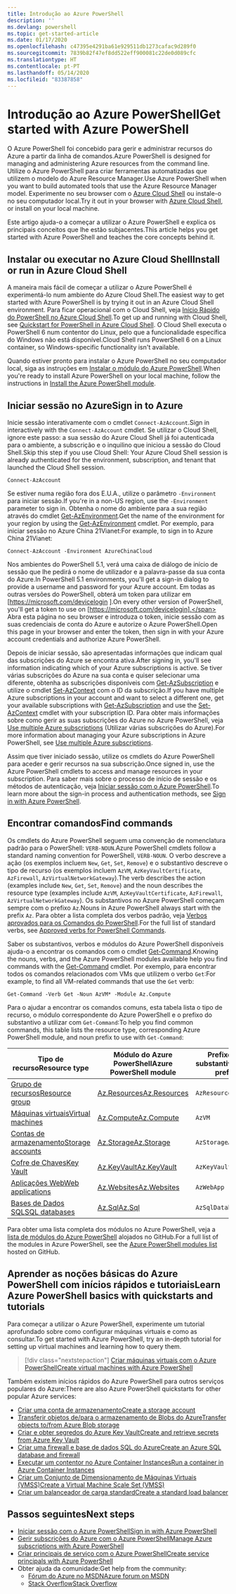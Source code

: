 ```yaml
---
title: Introdução ao Azure PowerShell
description: ''
ms.devlang: powershell
ms.topic: get-started-article
ms.date: 01/17/2020
ms.openlocfilehash: c47395e4291ba61e929511db1273cafac9d289f0
ms.sourcegitcommit: 7839b82f47ef8dd522eff900081c22de0d089cfc
ms.translationtype: HT
ms.contentlocale: pt-PT
ms.lasthandoff: 05/14/2020
ms.locfileid: "83387858"
---
```

# <a name="get-started-with-azure-powershell"></a><span data-ttu-id="94814-102">Introdução ao Azure PowerShell</span><span class="sxs-lookup"><span data-stu-id="94814-102">Get started with Azure PowerShell</span></span>

<span data-ttu-id="94814-103">O Azure PowerShell foi concebido para gerir e administrar recursos do Azure a partir da linha de comandos.</span><span class="sxs-lookup"><span data-stu-id="94814-103">Azure PowerShell is designed for managing and administering Azure resources from the command line.</span></span> <span data-ttu-id="94814-104">Utilize o Azure PowerShell para criar ferramentas automatizadas que utilizem o modelo do Azure Resource Manager.</span><span class="sxs-lookup"><span data-stu-id="94814-104">Use Azure PowerShell when you want to build automated tools that use the Azure Resource Manager model.</span></span>
<span data-ttu-id="94814-105">Experimente no seu browser com o [Azure Cloud Shell](/azure/cloud-shell/overview) ou instale-o no seu computador local.</span><span class="sxs-lookup"><span data-stu-id="94814-105">Try it out in your browser with [Azure Cloud Shell](/azure/cloud-shell/overview), or install on your local machine.</span></span>

<span data-ttu-id="94814-106">Este artigo ajuda-o a começar a utilizar o Azure PowerShell e explica os principais conceitos que lhe estão subjacentes.</span><span class="sxs-lookup"><span data-stu-id="94814-106">This article helps you get started with Azure PowerShell and teaches the core concepts behind it.</span></span>

## <a name="install-or-run-in-azure-cloud-shell"></a><span data-ttu-id="94814-107">Instalar ou executar no Azure Cloud Shell</span><span class="sxs-lookup"><span data-stu-id="94814-107">Install or run in Azure Cloud Shell</span></span>

<span data-ttu-id="94814-108">A maneira mais fácil de começar a utilizar o Azure PowerShell é experimentá-lo num ambiente do Azure Cloud Shell.</span><span class="sxs-lookup"><span data-stu-id="94814-108">The easiest way to get started with Azure PowerShell is by trying it out in an Azure Cloud Shell environment.</span></span>
<span data-ttu-id="94814-109">Para ficar operacional com o Cloud Shell, veja [Início Rápido do PowerShell no Azure Cloud Shell](/azure/cloud-shell/quickstart-powershell).</span><span class="sxs-lookup"><span data-stu-id="94814-109">To get up and running with Cloud Shell, see [Quickstart for PowerShell in Azure Cloud Shell](/azure/cloud-shell/quickstart-powershell).</span></span>
<span data-ttu-id="94814-110">O Cloud Shell executa o PowerShell 6 num contentor do Linux, pelo que a funcionalidade específica do Windows não está disponível.</span><span class="sxs-lookup"><span data-stu-id="94814-110">Cloud Shell runs PowerShell 6 on a Linux container, so Windows-specific functionality isn't available.</span></span>

<span data-ttu-id="94814-111">Quando estiver pronto para instalar o Azure PowerShell no seu computador local, siga as instruções em [Instalar o módulo do Azure PowerShell](install-az-ps.md).</span><span class="sxs-lookup"><span data-stu-id="94814-111">When you're ready to install Azure PowerShell on your local machine, follow the instructions in [Install the Azure PowerShell module](install-az-ps.md).</span></span>

## <a name="sign-in-to-azure"></a><span data-ttu-id="94814-112">Iniciar sessão no Azure</span><span class="sxs-lookup"><span data-stu-id="94814-112">Sign in to Azure</span></span>

<span data-ttu-id="94814-113">Inicie sessão interativamente com o cmdlet `Connect-AzAccount`.</span><span class="sxs-lookup"><span data-stu-id="94814-113">Sign in interactively with the `Connect-AzAccount` cmdlet.</span></span> <span data-ttu-id="94814-114">Se utilizar o Cloud Shell, ignore este passo: a sua sessão do Azure Cloud Shell já foi autenticada para o ambiente, a subscrição e o inquilino que iniciou a sessão do Cloud Shell.</span><span class="sxs-lookup"><span data-stu-id="94814-114">Skip this step if you use Cloud Shell: Your Azure Cloud Shell session is already authenticated for the environment, subscription, and tenant that launched the Cloud Shell session.</span></span>

```azurepowershell-interactive
Connect-AzAccount
```

<span data-ttu-id="94814-115">Se estiver numa região fora dos E.U.A., utilize o parâmetro `-Environment` para iniciar sessão.</span><span class="sxs-lookup"><span data-stu-id="94814-115">If you're in a non-US region, use the `-Environment` parameter to sign in.</span></span> <span data-ttu-id="94814-116">Obtenha o nome do ambiente para a sua região através do cmdlet [Get-AzEnvironment](/powershell/module/Az.Accounts/Get-AzEnvironment).</span><span class="sxs-lookup"><span data-stu-id="94814-116">Get the name of the environment for your region by using the [Get-AzEnvironment](/powershell/module/Az.Accounts/Get-AzEnvironment) cmdlet.</span></span> <span data-ttu-id="94814-117">Por exemplo, para iniciar sessão no Azure China 21Vianet:</span><span class="sxs-lookup"><span data-stu-id="94814-117">For example, to sign in to Azure China 21Vianet:</span></span>

```azurepowershell-interactive
Connect-AzAccount -Environment AzureChinaCloud
```

<span data-ttu-id="94814-118">Nos ambientes do PowerShell 5.1, verá uma caixa de diálogo de início de sessão que lhe pedirá o nome de utilizador e a palavra-passe da sua conta do Azure.</span><span class="sxs-lookup"><span data-stu-id="94814-118">In PowerShell 5.1 environments, you'll get a sign-in dialog to provide a username and password for your Azure account.</span></span> <span data-ttu-id="94814-119">Em todas as outras versões do PowerShell, obterá um token para utilizar em [https://microsoft.com/devicelogin ].</span><span class="sxs-lookup"><span data-stu-id="94814-119">On every other version of PowerShell, you'll get a token to use on [https://microsoft.com/devicelogin].</span></span>
<span data-ttu-id="94814-120">Abra esta página no seu browser e introduza o token, inicie sessão com as suas credenciais de conta do Azure e autorize o Azure PowerShell.</span><span class="sxs-lookup"><span data-stu-id="94814-120">Open this page in your browser and enter the token, then sign in with your Azure account credentials and authorize Azure PowerShell.</span></span>

<span data-ttu-id="94814-121">Depois de iniciar sessão, são apresentadas informações que indicam qual das subscrições do Azure se encontra ativa.</span><span class="sxs-lookup"><span data-stu-id="94814-121">After signing in, you'll see information indicating which of your Azure subscriptions is active.</span></span> <span data-ttu-id="94814-122">Se tiver várias subscrições do Azure na sua conta e quiser selecionar uma diferente, obtenha as subscrições disponíveis com [Get-AzSubscription](/powershell/module/az.accounts/get-azsubscription) e utilize o cmdlet [Set-AzContext](/powershell/module/az.accounts/set-azcontext) com o ID da subscrição.</span><span class="sxs-lookup"><span data-stu-id="94814-122">If you have multiple Azure subscriptions in your account and want to select a different one, get your available subscriptions with [Get-AzSubscription](/powershell/module/az.accounts/get-azsubscription) and use the [Set-AzContext](/powershell/module/az.accounts/set-azcontext) cmdlet with your subscription ID.</span></span>
<span data-ttu-id="94814-123">Para obter mais informações sobre como gerir as suas subscrições do Azure no Azure PowerShell, veja [Use multiple Azure subscriptions](manage-subscriptions-azureps.md) (Utilizar várias subscrições do Azure).</span><span class="sxs-lookup"><span data-stu-id="94814-123">For more information about managing your Azure subscriptions in Azure PowerShell, see [Use multiple Azure subscriptions](manage-subscriptions-azureps.md).</span></span>

<span data-ttu-id="94814-124">Assim que tiver iniciado sessão, utilize os cmdlets do Azure PowerShell para aceder e gerir recursos na sua subscrição.</span><span class="sxs-lookup"><span data-stu-id="94814-124">Once signed in, use the Azure PowerShell cmdlets to access and manage resources in your subscription.</span></span> <span data-ttu-id="94814-125">Para saber mais sobre o processo de início de sessão e os métodos de autenticação, veja [Iniciar sessão com o Azure PowerShell](authenticate-azureps.md).</span><span class="sxs-lookup"><span data-stu-id="94814-125">To learn more about the sign-in process and authentication methods, see [Sign in with Azure PowerShell](authenticate-azureps.md).</span></span>

## <a name="find-commands"></a><span data-ttu-id="94814-126">Encontrar comandos</span><span class="sxs-lookup"><span data-stu-id="94814-126">Find commands</span></span>

<span data-ttu-id="94814-127">Os cmdlets do Azure PowerShell seguem uma convenção de nomenclatura padrão para o PowerShell: `VERB-NOUN`.</span><span class="sxs-lookup"><span data-stu-id="94814-127">Azure PowerShell cmdlets follow a standard naming convention for PowerShell, `VERB-NOUN`.</span></span> <span data-ttu-id="94814-128">O verbo descreve a ação (os exemplos incluem `New`, `Get`, `Set`, `Remove`) e o substantivo descreve o tipo de recurso (os exemplos incluem `AzVM`, `AzKeyVaultCertificate`, `AzFirewall`, `AzVirtualNetworkGateway`).</span><span class="sxs-lookup"><span data-stu-id="94814-128">The verb describes the action (examples include `New`, `Get`, `Set`, `Remove`) and the noun describes the resource type (examples include `AzVM`, `AzKeyVaultCertificate`, `AzFirewall`, `AzVirtualNetworkGateway`).</span></span> <span data-ttu-id="94814-129">Os substantivos no Azure PowerShell começam sempre com o prefixo `Az`.</span><span class="sxs-lookup"><span data-stu-id="94814-129">Nouns in Azure PowerShell always start with the prefix `Az`.</span></span> <span data-ttu-id="94814-130">Para obter a lista completa dos verbos padrão, veja [Verbos aprovados para os Comandos do PowerShell](/powershell/scripting/developer/cmdlet/approved-verbs-for-windows-powershell-commands).</span><span class="sxs-lookup"><span data-stu-id="94814-130">For the full list of standard verbs, see [Approved verbs for PowerShell Commands](/powershell/scripting/developer/cmdlet/approved-verbs-for-windows-powershell-commands).</span></span>

<span data-ttu-id="94814-131">Saber os substantivos, verbos e módulos do Azure PowerShell disponíveis ajuda-o a encontrar os comandos com o cmdlet [Get-Command](/powershell/module/microsoft.powershell.core/get-command).</span><span class="sxs-lookup"><span data-stu-id="94814-131">Knowing the nouns, verbs, and the Azure PowerShell modules available help you find commands with the [Get-Command](/powershell/module/microsoft.powershell.core/get-command) cmdlet.</span></span> <span data-ttu-id="94814-132">Por exemplo, para encontrar todos os comandos relacionados com VMs que utilizem o verbo `Get`:</span><span class="sxs-lookup"><span data-stu-id="94814-132">For example, to find all VM-related commands that use the `Get` verb:</span></span>

```powershell-interactive
Get-Command -Verb Get -Noun AzVM* -Module Az.Compute
```

<span data-ttu-id="94814-133">Para o ajudar a encontrar os comandos comuns, esta tabela lista o tipo de recurso, o módulo correspondente do Azure PowerShell e o prefixo do substantivo a utilizar com `Get-Command`:</span><span class="sxs-lookup"><span data-stu-id="94814-133">To help you find common commands, this table lists the resource type, corresponding Azure PowerShell module, and noun prefix to use with `Get-Command`:</span></span>

| <span data-ttu-id="94814-134">Tipo de recurso</span><span class="sxs-lookup"><span data-stu-id="94814-134">Resource type</span></span> | <span data-ttu-id="94814-135">Módulo do Azure PowerShell</span><span class="sxs-lookup"><span data-stu-id="94814-135">Azure PowerShell module</span></span> | <span data-ttu-id="94814-136">Prefixo do substantivo</span><span class="sxs-lookup"><span data-stu-id="94814-136">Noun prefix</span></span> |
|---------------|-------------------------|----------------|
| [<span data-ttu-id="94814-137">Grupo de recursos</span><span class="sxs-lookup"><span data-stu-id="94814-137">Resource group</span></span>](/azure/azure-resource-manager/resource-group-overview) | [<span data-ttu-id="94814-138">Az.Resources</span><span class="sxs-lookup"><span data-stu-id="94814-138">Az.Resources</span></span>](/powershell/module/az.resources#resources) | `AzResourceGroup` |
| [<span data-ttu-id="94814-139">Máquinas virtuais</span><span class="sxs-lookup"><span data-stu-id="94814-139">Virtual machines</span></span>](/azure/virtual-machines) | [<span data-ttu-id="94814-140">Az.Compute</span><span class="sxs-lookup"><span data-stu-id="94814-140">Az.Compute</span></span>](/powershell/module/az.compute#virtual_machines) | `AzVM` |
| [<span data-ttu-id="94814-141">Contas de armazenamento</span><span class="sxs-lookup"><span data-stu-id="94814-141">Storage accounts</span></span>](/azure/storage/common/storage-introduction) | [<span data-ttu-id="94814-142">Az.Storage</span><span class="sxs-lookup"><span data-stu-id="94814-142">Az.Storage</span></span>](/powershell/module/az.storage/) | `AzStorageAccount` |
| [<span data-ttu-id="94814-143">Cofre de Chaves</span><span class="sxs-lookup"><span data-stu-id="94814-143">Key Vault</span></span>](/azure/key-vault/key-vault-whatis) | [<span data-ttu-id="94814-144">Az.KeyVault</span><span class="sxs-lookup"><span data-stu-id="94814-144">Az.KeyVault</span></span>](/powershell/module/az.keyvault) | `AzKeyVault` |
| [<span data-ttu-id="94814-145">Aplicações Web</span><span class="sxs-lookup"><span data-stu-id="94814-145">Web applications</span></span>](/azure/app-service) | [<span data-ttu-id="94814-146">Az.Websites</span><span class="sxs-lookup"><span data-stu-id="94814-146">Az.Websites</span></span>](/powershell/module/az.websites) | `AzWebApp` |
| [<span data-ttu-id="94814-147">Bases de Dados SQL</span><span class="sxs-lookup"><span data-stu-id="94814-147">SQL databases</span></span>](/azure/sql-database) | [<span data-ttu-id="94814-148">Az.Sql</span><span class="sxs-lookup"><span data-stu-id="94814-148">Az.Sql</span></span>](/powershell/module/az.sql) | `AzSqlDatabase` |

<span data-ttu-id="94814-149">Para obter uma lista completa dos módulos no Azure PowerShell, veja a [lista de módulos do Azure PowerShell](https://github.com/Azure/azure-powershell/blob/master/documentation/azure-powershell-modules.md) alojados no GitHub.</span><span class="sxs-lookup"><span data-stu-id="94814-149">For a full list of the modules in Azure PowerShell, see the [Azure PowerShell modules list](https://github.com/Azure/azure-powershell/blob/master/documentation/azure-powershell-modules.md) hosted on GitHub.</span></span>

## <a name="learn-azure-powershell-basics-with-quickstarts-and-tutorials"></a><span data-ttu-id="94814-150">Aprender as noções básicas do Azure PowerShell com inícios rápidos e tutoriais</span><span class="sxs-lookup"><span data-stu-id="94814-150">Learn Azure PowerShell basics with quickstarts and tutorials</span></span>

<span data-ttu-id="94814-151">Para começar a utilizar o Azure PowerShell, experimente um tutorial aprofundado sobre como configurar máquinas virtuais e como as consultar.</span><span class="sxs-lookup"><span data-stu-id="94814-151">To get started with Azure PowerShell, try an in-depth tutorial for setting up virtual machines and learning how to query them.</span></span>

> [!div class="nextstepaction"]
> [<span data-ttu-id="94814-152">Criar máquinas virtuais com o Azure PowerShell</span><span class="sxs-lookup"><span data-stu-id="94814-152">Create virtual machines with Azure PowerShell</span></span>](azureps-vm-tutorial.yml)

<span data-ttu-id="94814-153">Também existem inícios rápidos do Azure PowerShell para outros serviços populares do Azure:</span><span class="sxs-lookup"><span data-stu-id="94814-153">There are also Azure PowerShell quickstarts for other popular Azure services:</span></span>

* [<span data-ttu-id="94814-154">Criar uma conta de armazenamento</span><span class="sxs-lookup"><span data-stu-id="94814-154">Create a storage account</span></span>](/azure/storage/common/storage-quickstart-create-account?tabs=azure-powershell)
* [<span data-ttu-id="94814-155">Transferir objetos de/para o armazenamento de Blobs do Azure</span><span class="sxs-lookup"><span data-stu-id="94814-155">Transfer objects to/from Azure Blob storage</span></span>](/azure/storage/blobs/storage-quickstart-blobs-powershell)
* [<span data-ttu-id="94814-156">Criar e obter segredos do Azure Key Vault</span><span class="sxs-lookup"><span data-stu-id="94814-156">Create and retrieve secrets from Azure Key Vault</span></span>](/azure/key-vault/quick-create-powershell)
* [<span data-ttu-id="94814-157">Criar uma firewall e base de dados SQL do Azure</span><span class="sxs-lookup"><span data-stu-id="94814-157">Create an Azure SQL database and firewall</span></span>](/azure/sql-database/scripts/sql-database-create-and-configure-database-powershell)
* [<span data-ttu-id="94814-158">Executar um contentor no Azure Container Instances</span><span class="sxs-lookup"><span data-stu-id="94814-158">Run a container in Azure Container Instances</span></span>](/azure/container-instances/container-instances-quickstart-powershell)
* [<span data-ttu-id="94814-159">Criar um Conjunto de Dimensionamento de Máquinas Virtuais (VMSS)</span><span class="sxs-lookup"><span data-stu-id="94814-159">Create a Virtual Machine Scale Set (VMSS)</span></span>](/azure/virtual-machine-scale-sets/quick-create-powershell)
* [<span data-ttu-id="94814-160">Criar um balanceador de carga standard</span><span class="sxs-lookup"><span data-stu-id="94814-160">Create a standard load balancer</span></span>](/azure/load-balancer/quickstart-create-standard-load-balancer-powershell)

## <a name="next-steps"></a><span data-ttu-id="94814-161">Passos seguintes</span><span class="sxs-lookup"><span data-stu-id="94814-161">Next steps</span></span>

* [<span data-ttu-id="94814-162">Iniciar sessão com o Azure PowerShell</span><span class="sxs-lookup"><span data-stu-id="94814-162">Sign in with Azure PowerShell</span></span>](authenticate-azureps.md)
* [<span data-ttu-id="94814-163">Gerir subscrições do Azure com o Azure PowerShell</span><span class="sxs-lookup"><span data-stu-id="94814-163">Manage Azure subscriptions with Azure PowerShell</span></span>](manage-subscriptions-azureps.md)
* [<span data-ttu-id="94814-164">Criar principais de serviço com o Azure PowerShell</span><span class="sxs-lookup"><span data-stu-id="94814-164">Create service principals with Azure PowerShell</span></span>](create-azure-service-principal-azureps.md)
* <span data-ttu-id="94814-165">Obter ajuda da comunidade:</span><span class="sxs-lookup"><span data-stu-id="94814-165">Get help from the community:</span></span>
  * [<span data-ttu-id="94814-166">Fórum do Azure no MSDN</span><span class="sxs-lookup"><span data-stu-id="94814-166">Azure forum on MSDN</span></span>](https://go.microsoft.com/fwlink/p/?LinkId=320212)
  * [<span data-ttu-id="94814-167">Stack Overflow</span><span class="sxs-lookup"><span data-stu-id="94814-167">Stack Overflow</span></span>](https://go.microsoft.com/fwlink/?LinkId=320213)
